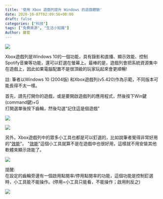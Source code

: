 ```yaml
---
title: '使用 Xbox 遊戲列提升 Windows 的遊戲體驗'
date: 2020-10-07T02:09:56+00:00
draft: false
categories: ["科技"]
tags: ["免費資源", "生活小知識"]
Author: 蘿蔔
---
```


![](https://static-a1.steveyi.net/media/blog/2020100701190250.png)

Xbox遊戲列是Windows 10的一個功能，具有錄影和直播、顯示效能、控制Spotify音樂等功能，還可以釘選在螢幕上。最棒的是，遊戲列會把系統資源集中在遊戲上，因此如果電腦配置不是很頂級的玩家玩起來會更順暢!

註: 筆者以Windows 10 (2004版) 和Xbox遊戲列(v5.420)作為示範，不同版本可能長得不太一樣。  
  
  
首先，請先打開你的遊戲，或是要開啟遊戲列的應用程式，然後按下Win鍵(command鍵)+G  
打開選單後按下齒輪，然後勾選"記住這是個遊戲"

![](https://static-a1.steveyi.net/media/blog/2020100701363231.png)

![](https://static-a1.steveyi.net/media/blog/2020100701404291.png)

另外，Xbox遊戲列中的眾多小工具也都是可以釘選的，比如說筆者覺得非常好用的"[效能](https://support.xbox.com/zh-TW/help/friends-social-activity/share-socialize/xbox-game-bar-performance "https://support.xbox.com/zh-TW/help/friends-social-activity/share-socialize/xbox-game-bar-performance")"。  
"[效能](https://support.xbox.com/zh-TW/help/friends-social-activity/share-socialize/xbox-game-bar-performance "https://support.xbox.com/zh-TW/help/friends-social-activity/share-socialize/xbox-game-bar-performance")"這個小工具就算不是在遊戲中也很好用，這樣就不用安裝其他軟體來顯示效能了。

![](https://static-a1.steveyi.net/media/blog/2020100701490590.png)

提醒:  
在設定的齒輪旁邊有一個啟用點閱率/停用點閱率的功能，這個功能是控制釘選時，小工具能不能操作。(停用=小工具只能看，不能操作；啟用則反之)

![](https://static-a1.steveyi.net/media/blog/2020100701584448.png)
